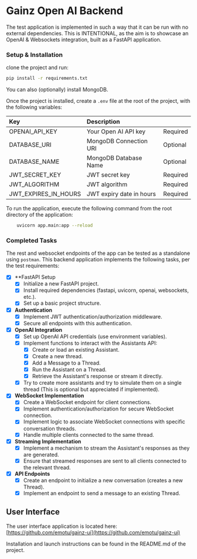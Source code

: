 # Gainz Open AI Backend

The test application is implemented in such a way that it can be run with no external dependencies. 
This is INTENTIONAL, as the aim is to showcase an OpenAI & Websockets integration, built as a FastAPI application.

### Setup & Installation
clone the project and run:
```sh
pip install -r requirements.txt
```

You can also (optionally) install MongoDB.

Once the project is installed, create a `.env` file at the root of the project, with the following variables:

| Key                      | Description                    |          |
|:-------------------------|:-------------------------------|:---------|
| OPENAI_API_KEY           | Your Open AI API key           | Required |
| DATABASE_URI             | MongoDB Connection URI         | Optional |
| DATABASE_NAME            | MongoDB Database Name          | Optional |
| JWT_SECRET_KEY           | JWT secret key                 | Required |
| JWT_ALGORITHM            | JWT algorithm                  | Required |
| JWT_EXPIRES_IN_HOURS     | JWT expiry date in hours       | Required |

To run the application, execute the following command from the root directory of the application:
```sh
    uvicorn app.main:app --reload
```

### Completed Tasks
The rest and websocket endpoints of the app can be tested as a standalone using `postman`. 
This backend application implements the following tasks, per the test requirements:

- [x] **FastAPI Setup
  - [x] Initialize a new FastAPI project.
  - [x] Install required dependencies (fastapi, uvicorn, openai, websockets, etc.).
  - [x] Set up a basic project structure.
  
- [x] **Authentication**
  - [x] Implement JWT authentication/authorization middleware.
  - [x] Secure all endpoints with this authentication.
  
- [x] **OpenAI Integration**
  - [x] Set up OpenAI API credentials (use environment variables).
  - [x] Implement functions to interact with the Assistants API:
    - [x] Create or load an existing Assistant.
    - [x] Create a new thread.
    - [x] Add a Message to a Thread.
    - [x] Run the Assistant on a Thread.
    - [x] Retrieve the Assistant's response or stream it directly.
  - [x] Try to create more assistants and try to simulate them on a single thread (This is optional but appreciated if implemented).

- [x] **WebSocket Implementation**
  - [x] Create a WebSocket endpoint for client connections.
  - [x] Implement authentication/authorization for secure WebSocket connection.
  - [x] Implement logic to associate WebSocket connections with specific conversation threads.
  - [x] Handle multiple clients connected to the same thread.

- [x] **Streaming Implementation**
  - [x] Implement a mechanism to stream the Assistant's responses as they are generated.
  - [x] Ensure that streamed responses are sent to all clients connected to the relevant thread.

- [x] **API Endpoints**
  - [x] Create an endpoint to initialize a new conversation (creates a new Thread).
  - [x] Implement an endpoint to send a message to an existing Thread.

## User Interface
The user interface application is located here:
[https://github.com/emotu/gainz-ui](https://github.com/emotu/gainz-ui)

Installation and launch instructions can be found in the README.md of the project. 